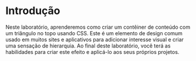 # Introdução

Neste laboratório, aprenderemos como criar um contêiner de conteúdo com um triângulo no topo usando CSS. Este é um elemento de design comum usado em muitos sites e aplicativos para adicionar interesse visual e criar uma sensação de hierarquia. Ao final deste laboratório, você terá as habilidades para criar este efeito e aplicá-lo aos seus próprios projetos.
